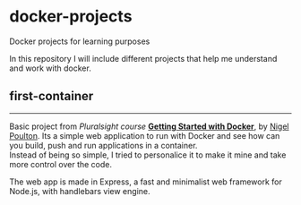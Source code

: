 # docker-projects
Docker projects for learning purposes

In this repository I will include different projects that help me understand and work with docker. 


## first-container
------
Basic project from *Pluralsight course* [**Getting Started with Docker**](https://app.pluralsight.com/courses/37092a4b-64af-429f-ac0e-c30ace526653/table-of-contents), by [Nigel Poulton](https://github.com/nigelpoulton). Its a simple web application to run with Docker and see how can you build, push and run applications in a container.  
Instead of being so simple, I tried to personalice it to make it mine and take more control over the code.

The web app is made in Express, a fast and minimalist web framework for Node.js, with handlebars view engine.

